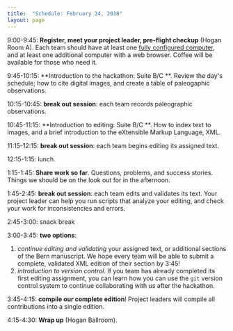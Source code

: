 ```yaml
---
title:  "Schedule: February 24, 2018"
layout: page
---
```






9:00-9:45:  **Register, meet your project leader, pre-flight checkup** (Hogan Room A).  Each team should have at least one [fully configured computer](../preparation), and at least one additional computer with a web browser.  Coffee will be available for those who need it.

9:45-10:15:  **Introduction to the hackathon:  Suite B/C
**.  Review the day's schedule; how to cite digital images, and create a table of paleogaphic observations.

10:15-10:45:  **break out session**:  each team records paleographic observations.

10:45-11:15:  **Introduction to editing: Suite B/C
**. How to index text to images, and a brief introduction to the eXtensible Markup Language, XML.

11:15-12:15:  **break out session**:  each team begins editing its assigned text.

12:15-1:15:  lunch.

1:15-1:45:    **Share work so far**.  Questions, problems, and success stories.  Things we should be on the look out for in the afternoon.

1:45-2:45:   **break out session**:  each team edits and validates its text.  Your project leader can help you run scripts that analyze your editing, and check your work for inconsistencies and errors.

2:45-3:00:  snack break

3:00-3:45:  **two options**:

1.  *continue editing and validating* your assigned text, or additional sections of the Bern manuscript.  We hope every team will be able to submit a complete, validated XML edition of their section by 3:45!
2.  *introduction to version control*.  If you team has already completed its first editing assignment, you can learn how you can use the `git` version control system to continue collaborating with us after the hackathon.

3:45-4:15:  **compile our complete edition**!  Project leaders will compile all contributions into a single edition.

4:15-4:30:  **Wrap up** (Hogan Ballroom).
